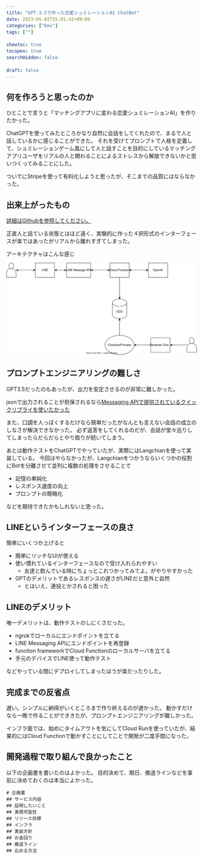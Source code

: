 ```yaml
---
title: "GPT-3.5で作った恋愛シュミレーションAI ChatBot"
date: 2023-05-02T15:01:42+09:00
categories: ["Dev"]
tags: [""]

showtoc: true
tocopen: true
searchHidden: false

draft: false
---
```


## 何を作ろうと思ったのか

ひとことで言うと「マッチングアプリに変わる恋愛シュミレーションAI」を作りたかった。

ChatGPTを使ってみたところかなり自然に会話をしてくれたので、まるで人と話しているかに感じることができた。
それを受けてプロンプトで人格を定義して、シュミレーションゲーム風にして人と話すことを目的にしているマッチングアプリユーザをリアルの人と関わることによるストレスから解放できないかと思いつくってみることにした。

ついでにStripeを使って有料化しようと思ったが、そこまでの品質にはならなかった。

## 出来上がったもの

[詳細はGithubを参照してください。](https://github.com/konumaru/love_simulation_chatbot)

正直人と話ている状態とはほど遠く、実験的に作った４択形式のインターフェースが楽ではあったがリアルから離れすぎてしまった。

アーキテクチャはこんな感じ

![architecture](https://raw.githubusercontent.com/konumaru/love_simulation_chatbot/main/docs/System.dio.svg)

## プロンプトエンジニアリングの難しさ

GPT3.5だったのもあったが、出力を安定させるのが非常に難しかった。

jsonで出力されることが担保されるなら[Messaging APIで提供されているクイックリプライを使いたかった](https://developers.line.biz/ja/docs/messaging-api/using-quick-reply/)

また、口調を人っぽくするだけなら簡単だったがなんとも言えない会話の成立のしなさが解決できなかった。
必ず返答をしてくれるのだが、会話が堂々巡りしてしまったらだらだらとやり取りが続いてしまう。

あとは動作テストをChatGPTでやっていたが、実際にはLangchianを使って実装している。
今回はやらなかったが、Langchianをつかうならいくつかの役割にBotを分離させて並列に複数の処理をさせることで

- 記憶の単純化
- レスポンス速度の向上
- プロンプトの簡略化

などを期待できたかもしれないと思った。

## LINEというインターフェースの良さ

簡単にいくつか上げると

- 簡単にリッチなUIが使える
- 使い慣れているインターフェースなので受け入れられやすい
  - 友達と飲んでいる時にちょっとこれつかってみてよ。がやりやすかった
- GPTのデメリットであるレスポンスの遅さがLINEだと意外と自然
  - とはいえ、連投とかされると困った

## LINEのデメリット

唯一デメリットは、動作テストのしにくさだった。

- ngrokでローカルにエンドポイントを立てる
- LINE Messaging APIにエンドポイントを再登録
- function frameworkでCloud Functionのローカルサーバを立てる
- 手元のデバイスでLINE使って動作テスト

などやっている間にデプロイしてしまったほうが楽だったりした。

## 完成までの反省点

遅い。シンプルに納得がいくところまで作り終えるのが遅かった。
動かすだけなら一晩で作ることができきたが、プロンプトエンジニアリングが難しかった。

インフラ面では、始めにタイムアウトを気にしてCloud Runを使っていたが、結果的にはCloud Functionで動かすことにしてことで開発が二度手間になった。

## 開発過程で取り組んで良かったこと

以下の企画書を書いたのはよかった。
目的決めて、期日、撤退ラインなどを事前に決めておくのは本当によかった。

```plaintext
# 企画書
## サービス内容
## 証明したいこと
## 実現可能性
## リリース目標
## インフラ
## 実装方針
## お金回り
## 撤退ライン
## 広める方法
```
